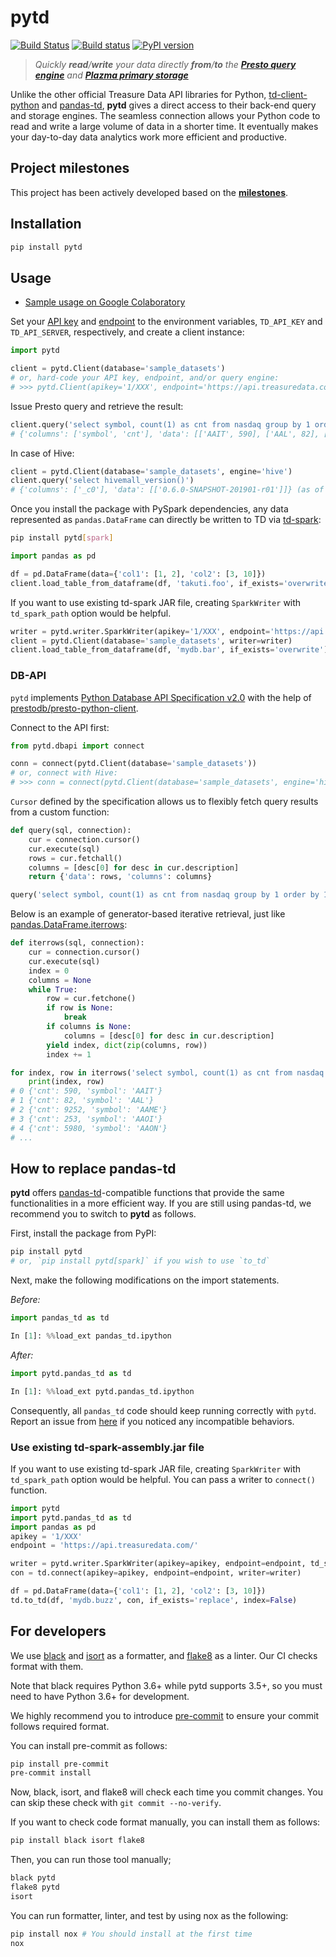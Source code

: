 pytd
===

[![Build Status](https://travis-ci.org/treasure-data/pytd.svg?branch=master)](https://travis-ci.org/treasure-data/pytd) [![Build status](https://ci.appveyor.com/api/projects/status/h1os6uvl598o7cau?svg=true)](https://ci.appveyor.com/project/takuti/pytd) [![PyPI version](https://badge.fury.io/py/pytd.svg)](https://badge.fury.io/py/pytd)

> _Quickly ***read**/**write*** your data directly **from**/**to** the **[Presto query engine](https://support.treasuredata.com/hc/en-us/articles/360001457427-Presto-Query-Engine-Introduction)** and **[Plazma primary storage](https://www.slideshare.net/treasure-data/td-techplazma)**_

Unlike the other official Treasure Data API libraries for Python, [td-client-python](https://github.com/treasure-data/td-client-python) and [pandas-td](https://github.com/treasure-data/pandas-td/), **pytd** gives a direct access to their back-end query and storage engines. The seamless connection allows your Python code to read and write a large volume of data in a shorter time. It eventually makes your day-to-day data analytics work more efficient and productive.

## Project milestones

This project has been actively developed based on the **[milestones](https://github.com/treasure-data/pytd/milestones)**.

## Installation

```sh
pip install pytd
```

## Usage

- [Sample usage on Google Colaboratory](https://colab.research.google.com/drive/1ps_ChU-H2FvkeNlj1e1fcOebCt4ryN11)

Set your [API key](https://support.treasuredata.com/hc/en-us/articles/360000763288-Get-API-Keys) and [endpoint](https://support.treasuredata.com/hc/en-us/articles/360001474288-Sites-and-Endpoints) to the environment variables, `TD_API_KEY` and `TD_API_SERVER`, respectively, and create a client instance:

```py
import pytd

client = pytd.Client(database='sample_datasets')
# or, hard-code your API key, endpoint, and/or query engine:
# >>> pytd.Client(apikey='1/XXX', endpoint='https://api.treasuredata.com/', database='sample_datasets', engine='presto')
```

Issue Presto query and retrieve the result:

```py
client.query('select symbol, count(1) as cnt from nasdaq group by 1 order by 1')
# {'columns': ['symbol', 'cnt'], 'data': [['AAIT', 590], ['AAL', 82], ['AAME', 9252], ..., ['ZUMZ', 2364]]}
```

In case of Hive:

```py
client = pytd.Client(database='sample_datasets', engine='hive')
client.query('select hivemall_version()')
# {'columns': ['_c0'], 'data': [['0.6.0-SNAPSHOT-201901-r01']]} (as of Feb, 2019)
```

Once you install the package with PySpark dependencies, any data represented as `pandas.DataFrame` can directly be written to TD via [td-spark](https://support.treasuredata.com/hc/en-us/articles/360001487167-Apache-Spark-Driver-td-spark-FAQs):

```sh
pip install pytd[spark]
```

```py
import pandas as pd

df = pd.DataFrame(data={'col1': [1, 2], 'col2': [3, 10]})
client.load_table_from_dataframe(df, 'takuti.foo', if_exists='overwrite')
```

If you want to use existing td-spark JAR file, creating `SparkWriter` with `td_spark_path` option would be helpful.

```py
writer = pytd.writer.SparkWriter(apikey='1/XXX', endpoint='https://api.treasuredata.com/', td_spark_path='/path/to/td-spark-assembly.jar')
client = pytd.Client(database='sample_datasets', writer=writer)
client.load_table_from_dataframe(df, 'mydb.bar', if_exists='overwrite')
```

### DB-API

`pytd` implements [Python Database API Specification v2.0](https://www.python.org/dev/peps/pep-0249/) with the help of [prestodb/presto-python-client](https://github.com/prestodb/presto-python-client).

Connect to the API first:

```py
from pytd.dbapi import connect

conn = connect(pytd.Client(database='sample_datasets'))
# or, connect with Hive:
# >>> conn = connect(pytd.Client(database='sample_datasets', engine='hive'))
```

`Cursor` defined by the specification allows us to flexibly fetch query results from a custom function:

```py
def query(sql, connection):
    cur = connection.cursor()
    cur.execute(sql)
    rows = cur.fetchall()
    columns = [desc[0] for desc in cur.description]
    return {'data': rows, 'columns': columns}

query('select symbol, count(1) as cnt from nasdaq group by 1 order by 1', conn)
```

Below is an example of generator-based iterative retrieval, just like [pandas.DataFrame.iterrows](https://pandas.pydata.org/pandas-docs/stable/generated/pandas.DataFrame.iterrows.html):

```py
def iterrows(sql, connection):
    cur = connection.cursor()
    cur.execute(sql)
    index = 0
    columns = None
    while True:
        row = cur.fetchone()
        if row is None:
            break
        if columns is None:
            columns = [desc[0] for desc in cur.description]
        yield index, dict(zip(columns, row))
        index += 1

for index, row in iterrows('select symbol, count(1) as cnt from nasdaq group by 1 order by 1', conn):
    print(index, row)
# 0 {'cnt': 590, 'symbol': 'AAIT'}
# 1 {'cnt': 82, 'symbol': 'AAL'}
# 2 {'cnt': 9252, 'symbol': 'AAME'}
# 3 {'cnt': 253, 'symbol': 'AAOI'}
# 4 {'cnt': 5980, 'symbol': 'AAON'}
# ...
```

## How to replace pandas-td

**pytd** offers [pandas-td](https://github.com/treasure-data/pandas-td)-compatible functions that provide the same functionalities in a more efficient way. If you are still using pandas-td, we recommend you to switch to **pytd** as follows.

First, install the package from PyPI:

```sh
pip install pytd
# or, `pip install pytd[spark]` if you wish to use `to_td`
```

Next, make the following modifications on the import statements.

*Before:*

```python
import pandas_td as td
```

```python
In [1]: %%load_ext pandas_td.ipython
```

*After:*

```python
import pytd.pandas_td as td
```

```python
In [1]: %%load_ext pytd.pandas_td.ipython
```

Consequently, all `pandas_td` code should keep running correctly with `pytd`. Report an issue from [here](https://github.com/treasure-data/pytd/issues/new) if you noticed any incompatible behaviors.

### Use existing td-spark-assembly.jar file

If you want to use existing td-spark JAR file, creating `SparkWriter` with `td_spark_path` option would be helpful. You can pass a writer to `connect()` function.

```py
import pytd
import pytd.pandas_td as td
import pandas as pd
apikey = '1/XXX'
endpoint = 'https://api.treasuredata.com/'

writer = pytd.writer.SparkWriter(apikey=apikey, endpoint=endpoint, td_spark_path='/path/to/td-spark-assembly.jar')
con = td.connect(apikey=apikey, endpoint=endpoint, writer=writer)

df = pd.DataFrame(data={'col1': [1, 2], 'col2': [3, 10]})
td.to_td(df, 'mydb.buzz', con, if_exists='replace', index=False)
```

## For developers

We use [black](https://black.readthedocs.io/en/stable/) and [isort](https://github.com/timothycrosley/isort) as a formatter, and [flake8](http://flake8.pycqa.org/en/latest/) as a linter. Our CI checks format with them.

Note that black requires Python 3.6+ while pytd supports 3.5+, so you must need to have Python 3.6+ for development.

We highly recommend you to introduce [pre-commit](https://pre-commit.com/) to ensure your commit follows required format.

You can install pre-commit as follows:

```sh
pip install pre-commit
pre-commit install
```

Now, black, isort, and flake8 will check each time you commit changes. You can skip these check with `git commit --no-verify`.

If you want to check code format manually, you can install them as follows:

```sh
pip install black isort flake8
```

Then, you can run those tool manually;

```sh
black pytd
flake8 pytd
isort
```

You can run formatter, linter, and test by using nox as the following:

```sh
pip install nox # You should install at the first time
nox
```
